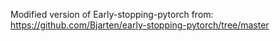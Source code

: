 Modified version of Early-stopping-pytorch from: https://github.com/Bjarten/early-stopping-pytorch/tree/master